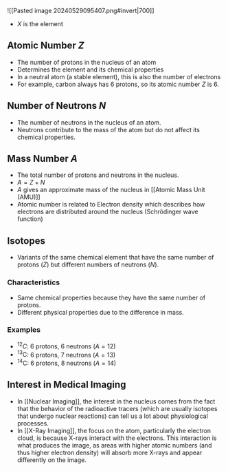 ![[Pasted image 20240529095407.png#invert|700]]
- $X$ is the element
## Atomic Number $Z$
- The number of protons in the nucleus of an atom
- Determines the element and its chemical properties
- In a neutral atom (a stable element), this is also the number of electrons
- For example, carbon always has 6 protons, so its atomic number $Z$ is 6.
## Number of Neutrons $N$
- The number of neutrons in the nucleus of an atom.
- Neutrons contribute to the mass of the atom but do not affect its chemical properties.
## Mass Number $A$
- The total number of protons and neutrons in the nucleus.
- $A = Z+N$
- $A$ gives an approximate mass of the nucleus in [[Atomic Mass Unit (AMU)]]
- Atomic number is related to Electron density which describes how electrons are distributed around the nucleus (Schrödinger wave function)

## Isotopes
- Variants of the same chemical element that have the same number of protons ($Z$) but different numbers of neutrons ($N$).
### Characteristics
- Same chemical properties because they have the same number of protons.
- Different physical properties due to the difference in mass.
### Examples 
- $^{12}C$: 6 protons, 6 neutrons ($A=12$)
- $^{13} \text{C}$: 6 protons, 7 neutrons ($A=13$)
- $^{14} \text{C}$: 6 protons, 8 neutrons ($A=14$)

## Interest in Medical Imaging
- In [[Nuclear Imaging]], the interest in the nucleus comes from the fact that the behavior of the radioactive tracers (which are usually isotopes that undergo nuclear reactions) can tell us a lot about physiological processes.
- In [[X-Ray Imaging]], the focus on the atom, particularly the electron cloud, is because X-rays interact with the electrons. This interaction is what produces the image, as areas with higher atomic numbers (and thus higher electron density) will absorb more X-rays and appear differently on the image.